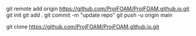 git remote add origin https://github.com/ProjFOAM/ProjFOAM.github.io.git
git init
git add .
git commit -m "update repo"
git push -u origin main


git clone https://github.com/ProjFOAM/ProjFOAM.github.io.git


